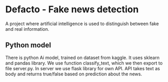 # Defacto - Fake news detection
A project where artificial intelligence is used to distinguish between fake and real information.

## Python model
There is python Ai model, trained on dataset from kaggle. It uses sklearn and pandas library. We use function classify_text, which we then export to file server.py. In server we use flask library for own API. API takes text as body and returns true/false based on prediction about the news.
